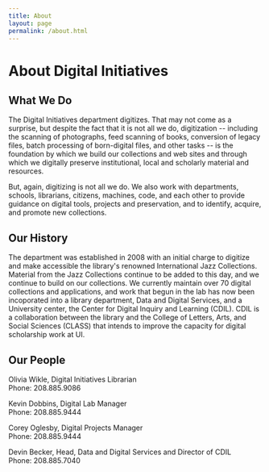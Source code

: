 ```yaml
---
title: About
layout: page
permalink: /about.html
---
```


# About Digital Initiatives

## What We Do

The Digital Initiatives department digitizes. That may not come as a surprise, but despite the fact that it is not all we do, digitization -- including the scanning of photographs, feed scanning of books, conversion of legacy files, batch processing of born-digital files, and other tasks -- is the foundation by which we build our collections and web sites and through which we digitally preserve institutional, local and scholarly material and resources.

But, again, digitizing is not all we do. We also work with departments, schools, librarians, citizens, machines, code, and each other to provide guidance on digital tools, projects and preservation, and to identify, acquire, and promote new collections.

## Our History

The department was established in 2008 with an initial charge to digitize and make accessible the library's renowned International Jazz Collections. Material from the Jazz Collections continue to be added to this day, and we continue to build on our collections. We currently maintain over 70 digital collections and applications, and work that begun in the lab has now been incoporated into a library department, Data and Digital Services, and a University center, the Center for Digital Inquiry and Learning (CDIL). CDIL is a collaboration between the library and the College of Letters, Arts, and Social Sciences (CLASS) that intends to improve the capacity for digital scholarship work at UI.

## Our People

Olivia Wikle, Digital Initiatives Librarian  
Phone: 208.885.9086

Kevin Dobbins, Digital Lab Manager  
Phone: 208.885.9444

Corey Oglesby, Digital Projects Manager  
Phone: 208.885.9444

Devin Becker, Head, Data and Digital Services and Director of CDIL  
Phone: 208.885.7040